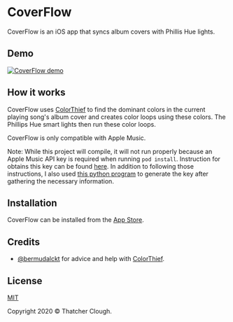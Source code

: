 # CoverFlow
CoverFlow is an iOS app that syncs album covers with Phillis Hue lights.

## Demo
[![CoverFlow demo](http://img.youtube.com/vi/UvlR0xSTKWI/0.jpg)](http://www.youtube.com/watch?v=UvlR0xSTKWI "CoverFlow demo")

## How it works
CoverFlow uses [ColorThief](https://github.com/yamoridon/ColorThiefSwift) to find the dominant colors in the current playing song's album cover and creates color loops using these colors. The Phillips Hue smart lights then run these color loops. 

CoverFlow is only compatible with Apple Music.

Note: While this project will compile, it will not run properly because an Apple Music API key is required when running ``pod install``. 
Instruction for obtains this key can be found [here](https://developer.apple.com/documentation/applemusicapi/getting_keys_and_creating_tokens). 
In addition to following those instructions, I also used [this python program](https://github.com/pelauimagineering/apple-music-token-generator) to generate the key after gathering the necessary information.
## Installation
CoverFlow can be installed from the [App Store](https://apps.apple.com/us/app/coverflow/id1537471277).

## Credits
- [@bermudalckt](https://twitter.com/bermudalckt) for advice and help with [ColorThief](https://github.com/yamoridon/ColorThiefSwift).

## License
[MIT](https://choosealicense.com/licenses/mit/)

Copyright 2020 © Thatcher Clough.

